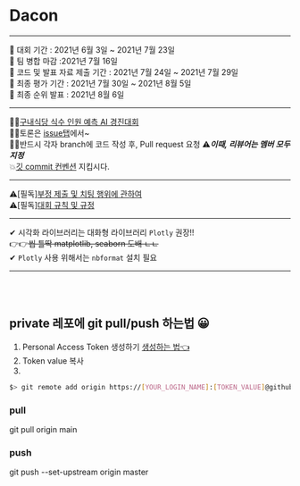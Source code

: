 # Dacon

<hr>
🔺 대회 기간 : 2021년 6월 3일 ~ 2021년 7월 23일 <br> 
🔺 팀 병합 마감 :2021년 7월 16일 <br>
🔺 코드 및 발표 자료 제출 기간 : 2021년 7월 24일 ~ 2021년 7월 29일 <br>
🔺 최종 평가 기간 : 2021년 7월 30일 ~ 2021년 8월 5일 <br>
🔺 최종 순위 발표 : 2021년 8월 6일
<hr>

🙋‍♂️[구내식당 식수 인원 예측 AI 경진대회](https://dacon.io/competitions/official/235743/overview/description) <br>
🙋‍♀️토론은 [issue탭](https://github.com/pym7857/Dacon/issues)에서~<br>
🧛‍♂️반드시 각자 branch에 코드 작성 후, Pull request 요청 ⚠***이때, 리뷰어는 멤버 모두 지정*** <br>
💥[깃 commit 컨벤션](https://doublesprogramming.tistory.com/256) 지킵시다. <br>

<hr>

⚠[필독][부정 제출 및 치팅 행위에 관하여](https://dacon.io/more/notice/13) <br>
⚠[필독][대회 규칙 및 규정](https://dacon.io/more/notice/64) <br>

<hr>

✔ 시각화 라이브러리는 대화형 라이브러리 `Plotly` 권장!! <br>
👉👉~~씹 틀딱 matplotlib, seaborn 도배 ㄴㄴ~~ <br>
✔ `Plotly` 사용 위해서는 `nbformat` 설치 필요

<hr>

<br><br>

## private 레포에 git pull/push 하는법 😀
1. Personal Access Token 생성하기 [생성하는 법👈](https://calvinjmkim.tistory.com/19)
2. Token value 복사
3. 
```bash
$> git remote add origin https://[YOUR_LOGIN_NAME]:[TOKEN_VALUE]@github.com/pym7857/Dacon
```
### pull
git pull origin main 

### push
git push --set-upstream origin master
